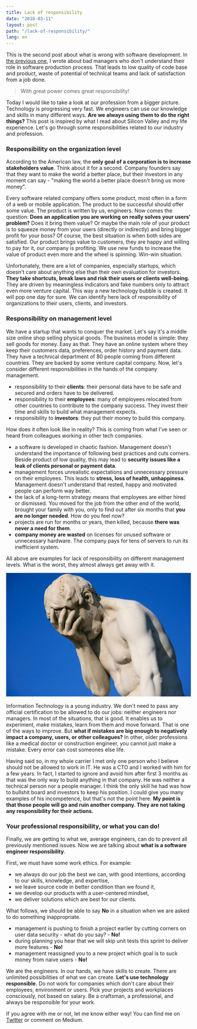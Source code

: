 ```yaml
---
title: Lack of responsibility
date: "2018-03-11"
layout: post
path: "/lack-of-responsibility/"
lang: en
---
```


This is the second post about what is wrong with software development. In [the previous one](/what-is-wrong-with-software-development-management/), I wrote about bad managers who don't understand their role in software production process. That leads to low quality of code base and product, waste of potential of technical teams and lack of satisfaction from a job done.

> With great power comes great responsibility!

Today I would like to take a look at our profession from a bigger picture. Technology is progressing very fast. We engineers can use our knowledge and skills in many different ways. **Are we always using them to do the right things?** This post is inspired by what I read about Silicon Valley and my life experience. Let's go through some responsibilities related to our industry and profession.

### Responsibility on the organization level

According to the American law, the **only goal of a corporation is to increase stakeholders value**. Think about it for a second. Company founders say that they want to make the world a better place, but their investors in any moment can say - "making the world a better place doesn't bring us more money".

Every software related company offers some product, most often in a form of a web or mobile application. The product to be successful should offer some value. The product is written by us, engineers. Now comes the question: **Does an application you are working on really solves your users' problem?** Does it bring them value? Or maybe the main role of your product is to squeeze money from your users (directly or indirectly) and bring bigger profit for your boss? Of course, the best situation is when both sides are satisfied. Our product brings value to customers, they are happy and willing to pay for it, our company is profiting. We use new funds to increase the value of product even more and the wheel is spinning. Win-win situation.

Unfortunately, there are a lot of companies, especially startups, which doesn't care about anything else than their own evaluation for investors. **They take shortcuts, break laws and risk their users or clients well-being.** They are driven by meaningless indicators and fake numbers only to attract even more venture capital. This way a new technology bubble is created. It will pop one day for sure. We can identify here lack of responsibility of organizations to their users, clients, and investors.

### Responsibility on management level

We have a startup that wants to conquer the market. Let's say it's a middle size online shop selling physical goods. The business model is simple: they sell goods for money. Easy as that. They have an online system where they keep their customers data, preferences, order history and payment data. They have a technical department of 80 people coming from different countries. They are backed by some venture capital company. Now, let's consider different responsibilities in the hands of the company management.

- responsibility to their **clients**: their personal data have to be safe and secured and orders have to be delivered.
- responsibility to their **employees**: many of employees relocated from other countries to contribute to the company success. They invest their time and skills to build what management expects.
- responsibility to **investors**: they put their money to build this company.

How does it often look like in reality? This is coming from what I've seen or heard from colleagues working in other tech companies.

- a software is developed in chaotic fashion. Management doesn't understand the importance of following best practices and cuts corners. Beside product of low quality, this may lead to **security issues like a leak of clients personal or payment data**.
- management forces unrealistic expectations and unnecessary pressure on their employees. This leads to **stress, loss of health, unhappiness**. Management doesn't understand that rested, happy and motivated people can perform way better.
- the lack of a long-term strategy means that employees are either hired or dismissed. You moved for the job from the other end of the world, brought your family with you, only to find out after six months that **you are no longer needed**. How do you feel now?
- projects are run for months or years, then killed, because **there was never a need for them**.
- **company money are wasted** on licenses for unused software or unnecessary hardware. The company pays for tens of servers to run its inefficient system.

All above are examples for lack of responsibility on different management levels. What is the worst, they almost always get away with it.

![facepalm](./facepalm.jpg)

Information Technology is a young industry. We don't need to pass any official certification to be allowed to do our jobs: neither engineers nor managers. In most of the situations, that is good. It enables us to experiment, make mistakes, learn from them and move forward. That is one of the ways to improve. But **what if mistakes are big enough to negatively impact a company, users, or other colleagues?** In other, older professions like a medical doctor or construction engineer, you cannot just make a mistake. Every error can cost someones else life.   

Having said so, in my whole carrier I met only one person who I believe should not be allowed to work in IT. He was a CTO and I worked with him for a few years. In fact, I started to ignore and avoid him after first 3 months as that was the only way to build anything in that company. He was neither a technical person nor a people manager. I think the only skill he had was how to bullshit board and investors to keep his position. I could give you many examples of his incompetence, but that's not the point here. **My point is that those people will go and ruin another company. They are not taking any responsibility for their actions.**

### Your professional responsibility, or what you can do!

Finally, we are getting to what we, average engineers, can do to prevent all previously mentioned issues. Now we are talking about **what is a software engineer responsibility**.

First, we must have some work ethics. For example:
- we always do our job the best we can, with good intentions, according to our skills, knowledge, and expertise,
- we leave source code in better condition than we found it,
- we develop our products with a user-centered mindset,
- we deliver solutions which are best for our clients.

What follows, we should be able to say **No** in a situation when we are asked to do something inappropriate.

- management is pushing to finish a project earlier by cutting corners on user data security - what do you say? - **No!**
- during planning you hear that we will skip unit tests this sprint to deliver more features - **No!**
- management reassigned you to a new project which goal is to suck money from naive users - **No!**

We are the engineers. In our hands, we have skills to create. There are unlimited possibilities of what we can create. **Let's use technology responsible.** Do not work for companies which don't care about their employees, environment or users. Pick your projects and workplaces consciously, not based on salary. Be a craftsman, a professional, and always be responsible for your work.

If you agree with me or not, let me know either way! You can find me on [Twitter](https://twitter.com/krzysu) or comment on Medium.
